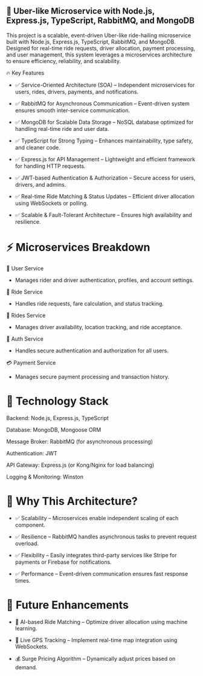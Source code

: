 ## 🚗 Uber-like Microservice with Node.js, Express.js, TypeScript, RabbitMQ, and MongoDB

This project is a scalable, event-driven Uber-like ride-hailing microservice built with Node.js, Express.js, TypeScript, RabbitMQ, and MongoDB. Designed for real-time ride requests, driver allocation, payment processing, and user management, this system leverages a microservices architecture to ensure efficiency, reliability, and scalability.

🔥 Key Features

- ✅ Service-Oriented Architecture (SOA) – Independent microservices for users, rides, drivers, payments, and notifications.

- ✅ RabbitMQ for Asynchronous Communication – Event-driven system ensures smooth inter-service communication.

- ✅ MongoDB for Scalable Data Storage – NoSQL database optimized for handling real-time ride and user data.

- ✅ TypeScript for Strong Typing – Enhances maintainability, type safety, and cleaner code.

- ✅ Express.js for API Management – Lightweight and efficient framework for handling HTTP requests.

- ✅ JWT-based Authentication & Authorization – Secure access for users, drivers, and admins.

- ✅ Real-time Ride Matching & Status Updates – Efficient driver allocation using WebSockets or polling.

- ✅ Scalable & Fault-Tolerant Architecture – Ensures high availability and resilience.

# ⚡ Microservices Breakdown

👤 User Service

- Manages rider and driver authentication, profiles, and account settings.

🚗 Ride Service

- Handles ride requests, fare calculation, and status tracking.

🚒 Rides Service

- Manages driver availability, location tracking, and ride acceptance.

🔑 Auth Service

- Handles secure authentication and authorization for all users.

💳 Payment Service

- Manages secure payment processing and transaction history.

# 🚀 Technology Stack

Backend: Node.js, Express.js, TypeScript

Database: MongoDB, Mongoose ORM

Message Broker: RabbitMQ (for asynchronous processing)

Authentication: JWT

API Gateway: Express.js (or Kong/Nginx for load balancing)

Logging & Monitoring: Winston

# 🎯 Why This Architecture?

- ✅ Scalability – Microservices enable independent scaling of each component.

- ✅ Resilience – RabbitMQ handles asynchronous tasks to prevent request overload.

- ✅ Flexibility – Easily integrates third-party services like Stripe for payments or Firebase for notifications.

- ✅ Performance – Event-driven communication ensures fast response times.

# 📌 Future Enhancements

- 🚖 AI-based Ride Matching – Optimize driver allocation using machine learning.

- 📍 Live GPS Tracking – Implement real-time map integration using WebSockets.

- 💰 Surge Pricing Algorithm – Dynamically adjust prices based on demand.


